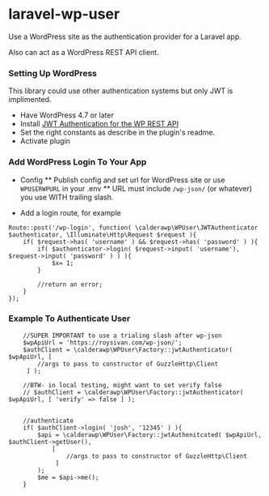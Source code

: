 # laravel-wp-user
Use a WordPress site as the authentication provider for a Laravel app.

Also can act as a WordPress REST API client.


### Setting Up WordPress
This library could use other authentication systems but only JWT is implimented.

* Have WordPress 4.7 or later
* Install [JWT Authentication for the WP REST API](https://wordpress.org/plugins/jwt-authentication-for-wp-rest-api/)
* Set the right constants as describe in the plugin's readme.
* Activate plugin


### Add WordPress Login To Your App

* Config
** Publish config and set url for WordPress site or use `WPUSERWPURL` in your .env
** URL must include `/wp-json/` (or whatever) you use WITH trailing slash.

* Add a login route, for example
```
Route::post('/wp-login', function( \calderawp\WPUser\JWTAuthenticator $authenticator, \Illuminate\Http\Request $request ){
	if( $request->has( 'username' ) && $request->has( 'password' ) ){
		if( $authenticator->login( $request->input( 'username'), $request->input( 'password' ) ) ){
			$x= 1;
		}

		//return an error;
	}
});
```

### Example To Authenticate User

```
    //SUPER IMPORTANT to use a trialing slash after wp-json
    $wpApiUrl = 'https://roysivan.com/wp-json/';
    $authClient = \calderawp\WPUser\Factory::jwtAuthenticator( $wpApiUrl, [ 
        //args to pass to constructor of GuzzleHttp\Client
     ] );
     
    //BTW- in local testing, might want to set verify false
    // $authClient = \calderawp\WPUser\Factory::jwtAuthenticator( $wpApiUrl, [ 'verify' => false ] );


    //authenticate
    if( $authClient->login( 'josh', '12345' ) ){
        $api = \calderawp\WPUser\Factory::jwtAuthenitcated( $wpApiUrl, $authClient->getUser(), 
            [ 
                //args to pass to constructor of GuzzleHttp\Client
             ] 
        );
        $me = $api->me();
    }
```

